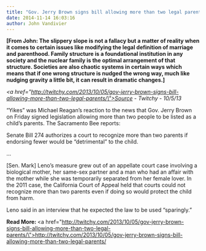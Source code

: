 ```yaml
---
title: "Gov. Jerry Brown signs bill allowing more than two legal parents"
date: 2014-11-14 16:03:16
author: John Vandivier
---
```




<strong>[From John: The slippery slope is not a fallacy but a matter of reality when it comes to certain issues like modifying the legal definition of marriage and parenthood. Family structure is a foundational institution in any society and the nuclear family is the optimal arrangement of that structure. Societies are also chaotic systems in certain ways which means that if one wrong structure is nudged the wrong way, much like nudging gravity a little bit, it can result in dramatic changes.]</strong>

<em><a href=\"http://twitchy.com/2013/10/05/gov-jerry-brown-signs-bill-allowing-more-than-two-legal-parents/\">Source</a> - Twitchy - 10/5/13</em>

“Yikes” was Michael Reagan’s reaction to the news that Gov. Jerry Brown on Friday signed legislation allowing more than two people to be listed as a child’s parents. The Sacramento Bee reports:

Senate Bill 274 authorizes a court to recognize more than two parents if endorsing fewer would be “detrimental” to the child.

…

[Sen. Mark] Leno’s measure grew out of an appellate court case involving a biological mother, her same-sex partner and a man who had an affair with the mother while she was temporarily separated from her female lover. In the 2011 case, the California Court of Appeal held that courts could not recognize more than two parents even if doing so would protect the child from harm.

Leno said in an interview that he expected the law to be used “sparingly.”

<strong>Read More: </strong><a href=\"http://twitchy.com/2013/10/05/gov-jerry-brown-signs-bill-allowing-more-than-two-legal-parents/\">http://twitchy.com/2013/10/05/gov-jerry-brown-signs-bill-allowing-more-than-two-legal-parents/</a>